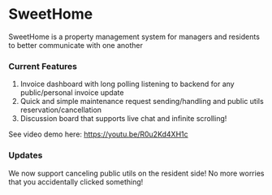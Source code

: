 # SweetHome
SweetHome is a property management system for managers and residents to better communicate with one another

### Current Features
1. Invoice dashboard with long polling listening to backend for any public/personal invoice update
2. Quick and simple maintenance request sending/handling and public utils reservation/cancellation
3. Discussion board that supports live chat and infinite scrolling!

See video demo here: https://youtu.be/R0u2Kd4XH1c

### Updates
We now support canceling public utils on the resident side! No more worries that you accidentally clicked something!
